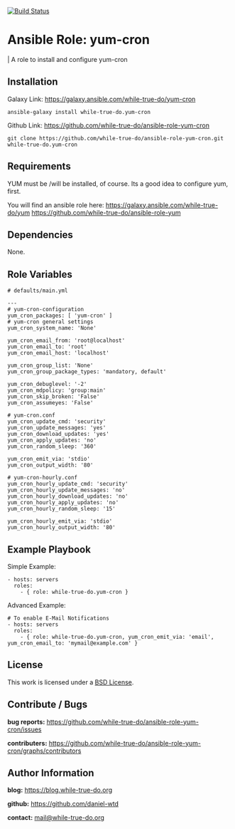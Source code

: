 [![Build Status](https://travis-ci.org/while-true-do/ansible-role-yum-cron.svg?branch=master)](https://travis-ci.org/while-true-do/ansible-role-yum-cron)

# Ansible Role: yum-cron 
| A role to install and configure yum-cron

## Installation

Galaxy Link: <https://galaxy.ansible.com/while-true-do/yum-cron>

```
ansible-galaxy install while-true-do.yum-cron
```

Github Link: <https://github.com/while-true-do/ansible-role-yum-cron>

```
git clone https://github.com/while-true-do/ansible-role-yum-cron.git while-true-do.yum-cron
```

## Requirements

YUM must be /will be installed, of course.
Its a good idea to configure yum, first. 

You will find an ansible role here:
<https://galaxy.ansible.com/while-true-do/yum>
<https://github.com/while-true-do/ansible-role-yum>

## Dependencies

None.

## Role Variables

```
# defaults/main.yml

---
# yum-cron-configuration
yum_cron_packages: [ 'yum-cron' ]
# yum-cron general settings
yum_cron_system_name: 'None'

yum_cron_email_from: 'root@localhost'
yum_cron_email_to: 'root'
yum_cron_email_host: 'localhost'

yum_cron_group_list: 'None'
yum_cron_group_package_types: 'mandatory, default'

yum_cron_debuglevel: '-2'
yum_cron_mdpolicy: 'group:main'
yum_cron_skip_broken: 'False'
yum_cron_assumeyes: 'False'

# yum-cron.conf
yum_cron_update_cmd: 'security'
yum_cron_update_messages: 'yes'
yum_cron_download_updates: 'yes'
yum_cron_apply_updates: 'no'
yum_cron_random_sleep: '360'

yum_cron_emit_via: 'stdio'
yum_cron_output_width: '80'

# yum-cron-hourly.conf
yum_cron_hourly_update_cmd: 'security'
yum_cron_hourly_update_messages: 'no'
yum_cron_hourly_download_updates: 'no'
yum_cron_hourly_apply_updates: 'no'
yum_cron_hourly_random_sleep: '15'

yum_cron_hourly_emit_via: 'stdio'
yum_cron_hourly_output_width: '80'
```

## Example Playbook

Simple Example:

```
- hosts: servers 
  roles:
    - { role: while-true-do.yum-cron }
```

Advanced Example:

```
# To enable E-Mail Notifications
- hosts: servers 
  roles:
    - { role: while-true-do.yum-cron, yum_cron_emit_via: 'email', yum_cron_email_to: 'mymail@example.com' }
```

## License

This work is licensed under a [BSD License](https://opensource.org/licenses/BSD-3-Clause).

## Contribute / Bugs

**bug reports:** <https://github.com/while-true-do/ansible-role-yum-cron/issues>

**contributers:** <https://github.com/while-true-do/ansible-role-yum-cron/graphs/contributors>

## Author Information

**blog:** <https://blog.while-true-do.org>

**github:** <https://github.com/daniel-wtd>

**contact:** [mail@while-true-do.org](mailto:mail@while-true-do.org)
